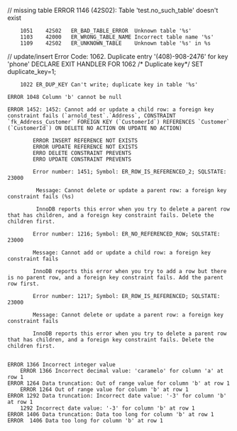 
// missing table
    ERROR 1146 (42S02): Table 'test.no_such_table' doesn't exist

        1051	42S02	ER_BAD_TABLE_ERROR	Unknown table '%s'
        1103	42000	ER_WRONG_TABLE_NAME	Incorrect table name '%s'
        1109	42S02	ER_UNKNOWN_TABLE	Unknown table '%s' in %s

// update/insert
    Error Code: 1062. Duplicate entry '(408)-908-2476' for key 'phone'
        DECLARE EXIT HANDLER FOR 1062 /* Duplicate key*/ SET duplicate_key=1;

        1022 ER_DUP_KEY	Can't write; duplicate key in table '%s'

    ERROR 1048 Column 'b' cannot be null

    ERROR 1452: 1452: Cannot add or update a child row: a foreign key constraint fails (`arnold_test`.`Address`, CONSTRAINT `fk_Address_Customer` FOREIGN KEY (`CustomerId`) REFERENCES `Customer` (`CustomerId`) ON DELETE NO ACTION ON UPDATE NO ACTION)

            ERROR INSERT REFERENCE NOT EXISTS
            ERROR UPDATE REFERENCE NOT EXISTS
            ERRO DELETE CONSTRAINT PREVENTS
            ERRO UPDATE CONSTRAINT PREVENTS

            Error number: 1451; Symbol: ER_ROW_IS_REFERENCED_2; SQLSTATE: 23000

             Message: Cannot delete or update a parent row: a foreign key constraint fails (%s)

             InnoDB reports this error when you try to delete a parent row that has children, and a foreign key constraint fails. Delete the children first.

            Error number: 1216; Symbol: ER_NO_REFERENCED_ROW; SQLSTATE: 23000

            Message: Cannot add or update a child row: a foreign key constraint fails

            InnoDB reports this error when you try to add a row but there is no parent row, and a foreign key constraint fails. Add the parent row first.

            Error number: 1217; Symbol: ER_ROW_IS_REFERENCED; SQLSTATE: 23000

            Message: Cannot delete or update a parent row: a foreign key constraint fails

            InnoDB reports this error when you try to delete a parent row that has children, and a foreign key constraint fails. Delete the children first.


    ERROR 1366 Incorrect integer value
        ERROR 1366 Incorrect decimal value: 'caramelo' for column 'a' at row 1
    ERROR 1264 Data truncation: Out of range value for column 'b' at row 1
        ERROR 1264 Out of range value for column 'b' at row 1
    ERROR 1292 Data truncation: Incorrect date value: '-3' for column 'b' at row 1
        1292 Incorrect date value: '-3' for column 'b' at row 1
    ERROR 1406 Data truncation: Data too long for column 'b' at row 1
    ERROR  1406 Data too long for column 'b' at row 1
